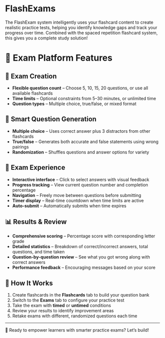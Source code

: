 # FlashExams
The FlashExam system intelligently uses your flashcard content to create realistic practice tests, helping you identify knowledge gaps and track your progress over time. Combined with the spaced repetition flashcard system, this gives you a complete study solution!

# 📘 Exam Platform Features

## 📝 Exam Creation

- **Flexible question count** – Choose 5, 10, 15, 20 questions, or use all available flashcards  
- **Time limits** – Optional constraints from 5–30 minutes, or unlimited time  
- **Question types** – Multiple choice, true/false, or mixed format  

## 🤖 Smart Question Generation

- **Multiple choice** – Uses correct answer plus 3 distractors from other flashcards  
- **True/false** – Generates both accurate and false statements using wrong pairings  
- **Randomization** – Shuffles questions and answer options for variety  

## 🧠 Exam Experience

- **Interactive interface** – Click to select answers with visual feedback  
- **Progress tracking** – View current question number and completion percentage  
- **Navigation** – Freely move between questions before submitting  
- **Timer display** – Real-time countdown when time limits are active  
- **Auto-submit** – Automatically submits when time expires  

## 📊 Results & Review

- **Comprehensive scoring** – Percentage score with corresponding letter grade  
- **Detailed statistics** – Breakdown of correct/incorrect answers, total questions, and time taken  
- **Question-by-question review** – See what you got wrong along with correct answers  
- **Performance feedback** – Encouraging messages based on your score  

## 🚀 How It Works

1. Create flashcards in the **Flashcards** tab to build your question bank  
2. Switch to the **Exams** tab to configure your practice test  
3. Take the exam with **timed** or **untimed** conditions  
4. Review your results to identify improvement areas  
5. Retake exams with different, randomized questions each time  

---

🌟 Ready to empower learners with smarter practice exams? Let’s build!
